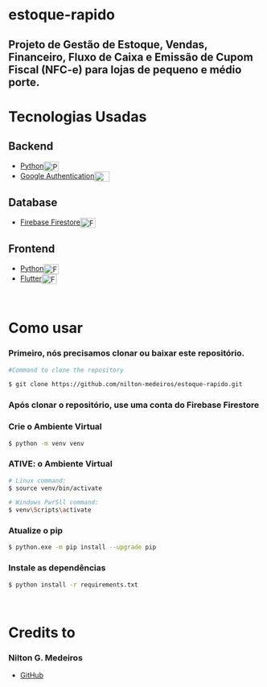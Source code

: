 # estoque-rapido

## Projeto de Gestão de Estoque, Vendas, Financeiro, Fluxo de Caixa e Emissão de Cupom Fiscal (NFC-e) para lojas de pequeno e médio porte.

# Tecnologias Usadas

## Backend


- <a href="https://www.python.org/"> Python</a><img align="center" alt="Python" height="20" width="30" src="https://www.python.org/static/img/python-logo.png">
- <a href="https://firebase.google.com/products/auth/">Google Authentication</a><img align="center" alt="Google Authentication" height="20" width="30" src="https://www.gstatic.com/devrel-devsite/prod/vda41147226ae308b24384f785d31d739107d2716272d99cd11c490ff3892954d/firebase/images/lockup.svg">


## Database

- <a href="https://firebase.google.com/">Firebase Firestore</a><img align="center" alt="Firebase Firestore" height="20" width="30" src="https://www.gstatic.com/devrel-devsite/prod/vda41147226ae308b24384f785d31d739107d2716272d99cd11c490ff3892954d/firebase/images/lockup.svg">


## Frontend


- <a href="https://flet.dev/"> Python</a><img align="center" alt="Flet framework" height="20" width="30" src="https://flet.dev/img/logo.svg">
- <a href="https://flutter.dev/">Flutter</a><img align="center" alt="Flutter" height="20" width="30" src="https://www.kindpng.com/picc/m/355-3557482_flutter-logo-png-transparent-png.png">


<br>

# Como usar

### Primeiro, nós precisamos clonar ou baixar este repositório.

```bash
#Command to clone the repository

$ git clone https://github.com/nilton-medeiros/estoque-rapido.git
```

### Após clonar o repositório, use uma conta do Firebase Firestore

### Crie o Ambiente Virtual

```bash
$ python -m venv venv
```

### ATIVE: o Ambiente Virtual

```bash
# Linux command:
$ source venv/bin/activate

# Windows PwrSll command:
$ venv\Scripts\activate
```

### Atualize o pip

```bash
$ python.exe -m pip install --upgrade pip
```

### Instale as dependências

```bash
$ python install -r requirements.txt
```

<br>

# Credits to

### Nilton G. Medeiros

- <a href="https://github.com/nilton-medeiros"> GitHub
